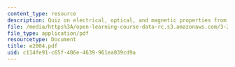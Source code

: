 ```yaml
---
content_type: resource
description: Quiz on electrical, optical, and magnetic properties from 2004.
file: /media/https%3A/open-learning-course-data-rc.s3.amazonaws.com/3-225-electronic-and-mechanical-properties-of-materials-fall-2007/c114fe91c65f406e4639961ea039cd9a_e2004.pdf
file_type: application/pdf
resourcetype: Document
title: e2004.pdf
uid: c114fe91-c65f-406e-4639-961ea039cd9a
---
```

